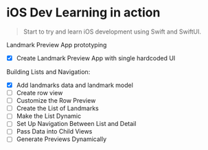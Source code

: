# iOS Dev Learning in action
> Start to try and learn iOS development using Swift and SwiftUI.

Landmark Preview App prototyping    
- [x] Create Landmark Preview App with single hardcoded UI

Building Lists and Navigation:
- [x] Add landmarks data and landmark model
- [ ] Create row view
- [ ] Customize the Row Preview
- [ ] Create the List of Landmarks
- [ ] Make the List Dynamic
- [ ] Set Up Navigation Between List and Detail
- [ ] Pass Data into Child Views
- [ ] Generate Previews Dynamically